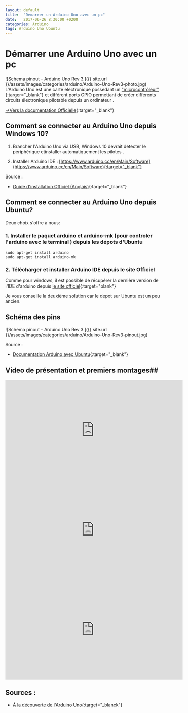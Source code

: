 ```yaml
---
layout: default
title:  "Demarrer un Arduino Uno avec un pc"
date:   2017-06-26 8:30:00 +0200
categories: Arduino 
tags: Arduino Uno Ubuntu
---
```


# Démarrer une Arduino Uno avec un pc
![Schema pinout - Arduino Uno Rev 3.]({{ site.url }}/assets/images/categories/arduino/Arduino-Uno-Rev3-photo.jpg)
L'Arduino Uno est une carte electronique possedant un ["microcontrôleur"](https://fr.wikipedia.org/wiki/Arduino){:targer="_blank"} et différent ports GPIO permettant de créer differents circuits électronique pilotable depuis un ordinateur .

[->Vers la documentation Officielle](https://www.arduino.cc/en/Guide/ArduinoUno){:target="_blank"}

## Comment se connecter au Arduino Uno depuis Windows 10? ## 

1. Brancher l'Arduino Uno via USB, Windows 10 devrait detecter le périphérique etinstaller automatiquement les pilotes .

2. Installer Arduino IDE : [https://www.arduino.cc/en/Main/Software](https://www.arduino.cc/en/Main/Software){:target="_blank"}


Source :
 * [Guide d'installation Officiel (Anglais)](https://www.arduino.cc/en/Guide/Windows){:target="_blank"}

 
## Comment se connecter au Arduino Uno depuis Ubuntu? ## 
Deux choix s'offre à nous: 
### 1. Installer le paquet arduino  et arduino-mk (pour controler l'arduino avec le terminal ) depuis les dépots d'Ubuntu ###
```Shell
sudo apt-get install arduino
sudo apt-get install arduino-mk
```
### 2. Télécharger et installer Arduino IDE depuis le site Officiel ###

Comme pour windows, il est possible de récupérer la dernière version de l'IDE d'arduino depuis [le site officiel](https://www.arduino.cc/en/Guide/Linux){:target="blank"}

Je vous conseille la deuxième solution car le depot sur Ubuntu est un peu ancien.

## Schéma des pins ##

![Schema pinout - Arduino Uno Rev 3.]({{ site.url }}/assets/images/categories/arduino/Arduino-Uno-Rev3-pinout.jpg)

Source : 
* [Documentation  Arduino avec Ubuntu](https://doc.ubuntu-fr.org/arduino){:target="_blank"}

## Video de présentation et premiers montages## 

<iframe width="560" height="315" src="https://www.youtube.com/embed/xTXjsC78RSQ?list=PLT6rF_I5kknPf2qlVFlvH47qHvqvzkknd" frameborder="0" allowfullscreen></iframe>

<iframe width="560" height="315" src="https://www.youtube.com/embed/qNI8Ast1kqA" frameborder="0" allowfullscreen></iframe>

<iframe width="560" height="315" src="https://www.youtube.com/embed/9uwxvq-try4" frameborder="0" allowfullscreen></iframe>

## Sources : ##
* [À la découverte de l'Arduino Uno](http://www.epingle.info/?p=3764){:target="_blanck"}
